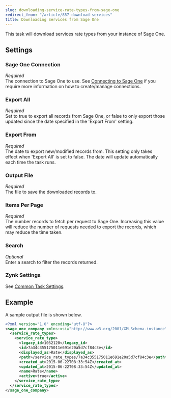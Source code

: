 ```yaml
---
slug: downloading-service-rate-types-from-sage-one
redirect_from: "/article/857-download-services"
title: Downloading Services from Sage One
---
```

This task will download services rate types from your instance of Sage One.

## Settings
### Sage One Connection
_Required_  
The connection to Sage One to use. See [Connecting to Sage One](connecting-to-sage-one) if you require more information on how to create/manage connections.

### Export All
_Required_  
Set to true to export all records from Sage One, or false to only export those updated since the date specified in the 'Export From' setting.

### Export From
_Required_  
The date to export new/modified records from. This setting only takes effect when 'Export All' is set to false. The date will update automatically each time the task runs.

### Output File
_Required_  
The file to save the downloaded records to.

### Items Per Page
_Required_  
The number records to fetch per request to Sage One. Increasing this value will reduce the number of requests needed to export the records, which may reduce the time taken.

### Search
_Optional_  
Enter a search to filter the records returned.

### Zynk Settings
See [Common Task Settings](common-task-settings).

## Example
A sample output file is shown below.
```xml
<?xml version="1.0" encoding="utf-8"?>
<sage_one_company xmlns:xsi="http://www.w3.org/2001/XMLSchema-instance" xmlns:xsd="http://www.w3.org/2001/XMLSchema">
  <service_rate_types>
    <service_rate_type>
      <legacy_id>1052120</legacy_id>
      <id>7a34c355175011e691e20a5d7cf84c3e</id>
      <displayed_as>Rate</displayed_as>
      <path>/service_rate_types/7a34c355175011e691e20a5d7cf84c3e</path>
      <created_at>2015-06-22T08:33:54Z</created_at>
      <updated_at>2015-06-22T08:33:54Z</updated_at>
      <name>Rate</name>
      <active>true</active>
    </service_rate_type>
  </service_rate_types>
</sage_one_company>
```